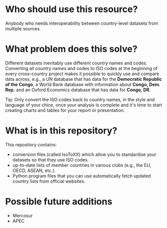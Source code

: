 # Who should use this resource?
Anybody who needs interoperability between country-level datasets from multiple sources.

# What problem does this solve?
Different datasets inevitably use different country names and codes. Converting all country names and codes to ISO codes at the beginning of every cross-country project makes it possible to quickly use and compare data across, e.g., a UN database that has data for the **Democratic Republic of the Congo**, a World Bank database with information about **Congo, Dem. Rep.** and an Oxford Economics database that has data for **Congo, DR**.

Tip: Only convert the ISO codes back to country names, in the style and language of your chice, once your analysis is complete and it's time to start creating charts and tables for your report or presentation.

# What is in this repository?
This repository contains:
- conversion files (called IsoToXX) which allow you to standardise your datasets so that they use ISO codes.
- up-to-date lists of member countries in various clubs (e.g., the EU, OECD, ASEAN, etc.).
- Python program files that you can use automatically fetch updated country lists from official websites.

# Possible future additions
- Mercosur
- APEC
